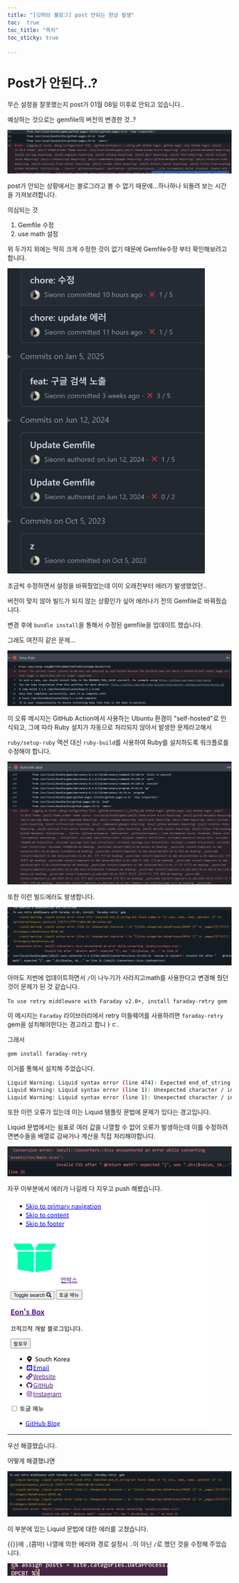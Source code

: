 ```yaml
---
title: "[깃허브 블로그] post 안되는 현상 발생"
toc:  true
toc_title: "목차"
toc_sticky: true

---
```


# Post가 안된다..?

무슨 설정을 잘못했는지 post가 01월 08일 이후로 안되고 있습니다..



예상하는 것으로는 gemfile의 버전의 변경한 것..?

<img src="/../images/2025-01-23-빌드에러/image-20250123220058051.png" alt="image-20250123220058051" style="zoom:67%;" />

post가 안되는 상황에서는 블로그라고 볼 수 없기 때문에...하나하나 되돌려 보는 시간을 가져보려합니다.



의심되는 것

1. Gemfile 수정
2. use math 설정

위 두가지 외에는 딱히 크게 수정한 것이 없기 때문에 Gemfile수정 부터 확인해보려고합니다.



<img src="/../images/2025-01-23-빌드에러/image-20250123220423102.png" alt="image-20250123220423102" style="zoom:67%;" />



조금씩 수정하면서 설정을 바꿔줬었는데 이미 오래전부터 에러가 발생했었던.. 

버전이 맞지 않아 빌드가 되지 않는 상황인가 싶어 에러나기 전의 Gemfile로 바꿔줬습니다.



변경 후에 `bundle install`을 통해서 수정된 gemfile을 업데이트 했습니다.

그래도 여전히 같은 문제...

<img src="/../images/2025-01-23-빌드에러/image-20250123221019432.png" alt="image-20250123221019432" style="zoom:80%;" />

이 오류 메시지는 GitHub Action에서 사용하는 Ubuntu 환경이 "self-hosted"로 인식되고, 그에 따라 Ruby 설치가 자동으로 처리되지 않아서 발생한 문제라고해서

`ruby/setup-ruby` 액션 대신 `ruby-build`를 사용하여 Ruby를 설치하도록 워크플로를 수정해야 합니다.



<img src="/../images/2025-01-23-빌드에러/image-20250123222620657.png" alt="image-20250123222620657" style="zoom:67%;" />

또한 이런 빌드에러도 발생합니다.



<img src="/../images/2025-01-23-빌드에러/image-20250123224655097.png" alt="image-20250123224655097" style="zoom:67%;" />

아마도 저번에 업데이트하면서 `/`이 나누기가 사라지고math를 사용한다고 변경해 줬던것이 문제가 된 것 같습니다.

`To use retry middleware with Faraday v2.0+, install faraday-retry gem`

이 메시지는 `Faraday` 라이브러리에서 retry 미들웨어를 사용하려면 `faraday-retry` gem을 설치해야한다는 경고라고 합니ㅏㄷ.

그래서

``` bash
gem install faraday-retry

```

이거를 통해서 설치해 주었습니다.



```bash
Liquid Warning: Liquid syntax error (line 474): Expected end_of_string but found comma in "{{ calc, num1, num2, operator }}" in /github/workspace/_posts/LG 유레카!/리액트/2024-08-20-Contex.md
Liquid Warning: Liquid syntax error (line 1): Unexpected character / in "{{site.categories.DataProcess/DPCBT }}" in _pages/정보처리기사/category-DataProcess-DPCBT.md
Liquid Warning: Liquid syntax error (line 1): Unexpected character / in "{{site.categories.DataProcess/DPCBT }}" in _pages/정보처리기사/category-DataProcess.md

```



또한 이런 오류가 있는데 이는 Liquid 템플릿 문법에 문제가 있다는 경고입니다.



Liquid 문법에서는 쉼표로 여러 값을 나열할 수 없어 오류가 발생하는데 이를 수정하려면변수들을 배열로 감싸거나 계산을 직접 처리해야합니다.



<img src="/../images/2025-01-23-빌드에러/image-20250123225818003.png" alt="image-20250123225818003" style="zoom:67%;" />



자꾸 이부분에서 에러가 나길레 다 지우고 push 해봤습니다.



<img src="/../images/2025-01-23-빌드에러/image-20250123231012756.png" alt="image-20250123231012756" style="zoom:50%;" />

---

우선 해결했습니다.



어떻게 해결했냐면 

<img src="/../images/2025-01-23-빌드에러/image-20250123231341182.png" alt="image-20250123231341182" style="zoom:67%;" />

이 부분에 있는 Liquid 문법에 대한 에러를 고쳤습니다.

{{}}에 `,`(콤마) 나열에 의한 에러와 경로 설정시 `.`이 아닌 `/`로 했던 것을 수정해 주었습니다.



<img src="/../images/2025-01-23-빌드에러/image-20250123231644851.png" alt="image-20250123231644851" style="zoom:50%;" />